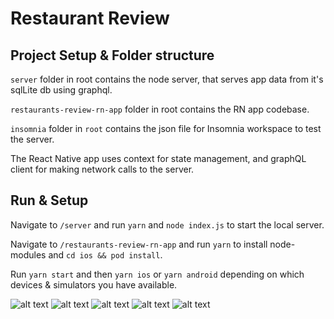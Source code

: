 # Restaurant Review

## Project Setup & Folder structure

`server` folder in root contains the node server, that serves app data from it's sqlLite db using graphql.

`restaurants-review-rn-app` folder in root contains the RN app codebase.

`insomnia` folder in `root` contains the json file for Insomnia workspace to test the server.

The React Native app uses context for state management, and graphQL client for making network calls to the server.

## Run & Setup

Navigate to `/server` and run `yarn` and `node index.js` to start the local server.

Navigate to `/restaurants-review-rn-app` and run `yarn` to install node-modules and `cd ios && pod install`.

Run `yarn start` and then `yarn ios` or `yarn android` depending on which devices & simulators you have available.

![alt text](./screenshots/2.png)
![alt text](./screenshots/3.png)
![alt text](./screenshots/4.png)
![alt text](./screenshots/1.png)
![alt text](./screenshots/5.png)
